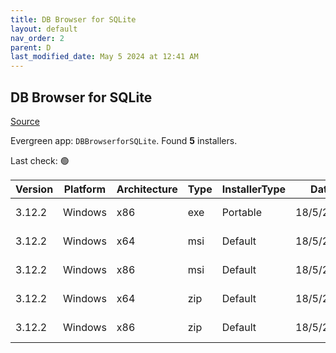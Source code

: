 ```yaml
---
title: DB Browser for SQLite
layout: default
nav_order: 2
parent: D
last_modified_date: May 5 2024 at 12:41 AM
---
```


## DB Browser for SQLite

[Source](https://sqlitebrowser.org/)

Evergreen app: `DBBrowserforSQLite`. Found **5** installers.

Last check: 🟢

| Version | Platform | Architecture | Type | InstallerType | Date      | Size     | URI                                                                                                                                                                                                                                                            |
| ------- | -------- | ------------ | ---- | ------------- | --------- | -------- | -------------------------------------------------------------------------------------------------------------------------------------------------------------------------------------------------------------------------------------------------------------- |
| 3.12.2  | Windows  | x86          | exe  | Portable      | 18/5/2021 | 25348656 | [https://github.com/sqlitebrowser/sqlitebrowser/releases/download/v3.12.2/SQLiteDatabaseBrowserPortable_3.12.2_English.paf.exe](https://github.com/sqlitebrowser/sqlitebrowser/releases/download/v3.12.2/SQLiteDatabaseBrowserPortable_3.12.2_English.paf.exe) |
| 3.12.2  | Windows  | x64          | msi  | Default       | 18/5/2021 | 18038784 | [https://github.com/sqlitebrowser/sqlitebrowser/releases/download/v3.12.2/DB.Browser.for.SQLite-3.12.2-win64.msi](https://github.com/sqlitebrowser/sqlitebrowser/releases/download/v3.12.2/DB.Browser.for.SQLite-3.12.2-win64.msi)                             |
| 3.12.2  | Windows  | x86          | msi  | Default       | 18/5/2021 | 15761408 | [https://github.com/sqlitebrowser/sqlitebrowser/releases/download/v3.12.2/DB.Browser.for.SQLite-3.12.2-win32.msi](https://github.com/sqlitebrowser/sqlitebrowser/releases/download/v3.12.2/DB.Browser.for.SQLite-3.12.2-win32.msi)                             |
| 3.12.2  | Windows  | x64          | zip  | Default       | 18/5/2021 | 20446868 | [https://github.com/sqlitebrowser/sqlitebrowser/releases/download/v3.12.2/DB.Browser.for.SQLite-3.12.2-win64.zip](https://github.com/sqlitebrowser/sqlitebrowser/releases/download/v3.12.2/DB.Browser.for.SQLite-3.12.2-win64.zip)                             |
| 3.12.2  | Windows  | x86          | zip  | Default       | 18/5/2021 | 17811551 | [https://github.com/sqlitebrowser/sqlitebrowser/releases/download/v3.12.2/DB.Browser.for.SQLite-3.12.2-win32.zip](https://github.com/sqlitebrowser/sqlitebrowser/releases/download/v3.12.2/DB.Browser.for.SQLite-3.12.2-win32.zip)                             |
